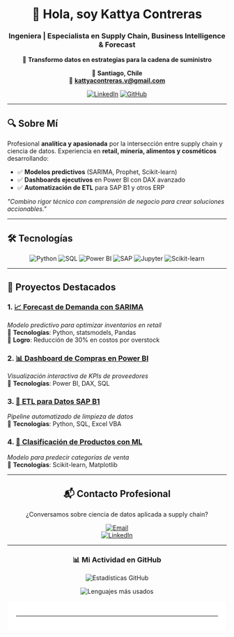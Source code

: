 <div align="center">

# 👋 Hola, soy **Kattya Contreras**  
### Ingeniera | Especialista en Supply Chain, Business Intelligence & Forecast

💎 **Transformo datos en estrategias para la cadena de suministro**  

📍 **Santiago, Chile**  
📧 **kattyacontreras.v@gmail.com**  

[![LinkedIn](https://img.shields.io/badge/-Conectemos_en_LinkedIn-0A66C2?style=for-the-badge&logo=linkedin)](https://www.linkedin.com/in/kattyacontrerasv/)
[![GitHub](https://img.shields.io/badge/-Explora_mis_Proyectos-181717?style=for-the-badge&logo=github)](https://github.com/Katita31)

</div>

---

## 🔍 **Sobre Mí**  
Profesional **analítica y apasionada** por la intersección entre supply chain y ciencia de datos. Experiencia en **retail, minería, alimentos y cosméticos** desarrollando:

- ✅ **Modelos predictivos** (SARIMA, Prophet, Scikit-learn)  
- ✅ **Dashboards ejecutivos** en Power BI con DAX avanzado  
- ✅ **Automatización de ETL** para SAP B1 y otros ERP  

*"Combino rigor técnico con comprensión de negocio para crear soluciones accionables."*  

---

## 🛠 **Tecnologías**  
<div align="center">
  <img src="https://img.shields.io/badge/Python-3776AB?style=for-the-badge&logo=python&logoColor=white" alt="Python">
  <img src="https://img.shields.io/badge/SQL-4479A1?style=for-the-badge&logo=postgresql&logoColor=white" alt="SQL">
  <img src="https://img.shields.io/badge/Power_BI-F2C811?style=for-the-badge&logo=powerbi&logoColor=black" alt="Power BI">
  <img src="https://img.shields.io/badge/SAP-0FAAFF?style=for-the-badge&logo=sap&logoColor=white" alt="SAP">
  <img src="https://img.shields.io/badge/Jupyter-F37626?style=for-the-badge&logo=jupyter&logoColor=white" alt="Jupyter">
  <img src="https://img.shields.io/badge/Scikit_Learn-FF9E0F?style=for-the-badge&logo=scikit-learn&logoColor=white" alt="Scikit-learn">
</div>

---

## 🌟 **Proyectos Destacados**  

### 1. [📈 Forecast de Demanda con SARIMA](https://github.com/Katita31/demanda)  
*Modelo predictivo para optimizar inventarios en retail*  
🔸 **Tecnologías**: Python, statsmodels, Pandas  
🔸 **Logro**: Reducción de 30% en costos por overstock  

### 2. [📊 Dashboard de Compras en Power BI](https://github.com/Katita31/exploratorio)  
*Visualización interactiva de KPIs de proveedores*  
🔸 **Tecnologías**: Power BI, DAX, SQL  

### 3. [🔧 ETL para Datos SAP B1](https://github.com/Katita31/proyecto)  
*Pipeline automatizado de limpieza de datos*  
🔸 **Tecnologías**: Python, SQL, Excel VBA  

### 4. [🤖 Clasificación de Productos con ML](https://github.com/Katita31/[repositorio])  
*Modelo para predecir categorías de venta*  
🔸 **Tecnologías**: Scikit-learn, Matplotlib  

---

<div align="center">
  
## 📬 **Contacto Profesional**  
¿Conversamos sobre ciencia de datos aplicada a supply chain?  

[![Email](https://img.shields.io/badge/Email-kattyacontreras.v@gmail.com-D14836?style=for-the-badge&logo=gmail)](mailto:kattyacontreras.v@gmail.com)  
[![LinkedIn](https://img.shields.io/badge/LinkedIn-Conectemos-0A66C2?style=for-the-badge&logo=linkedin)](https://www.linkedin.com/in/kattyacontrerasv/)  

</div>

---

<div align="center">
  
### 📊 **Mi Actividad en GitHub**  
![Estadísticas GitHub](https://github-readme-stats.vercel.app/api?username=Katita31&show_icons=true&theme=default#gh-light-mode-only)
  
![Lenguajes más usados](https://github-readme-stats.vercel.app/api/top-langs/?username=Katita31&layout=compact&theme=default#gh-light-mode-only)

</div>



<div align="center" style="background-color:white;padding:20px;border-radius:10px">




---


